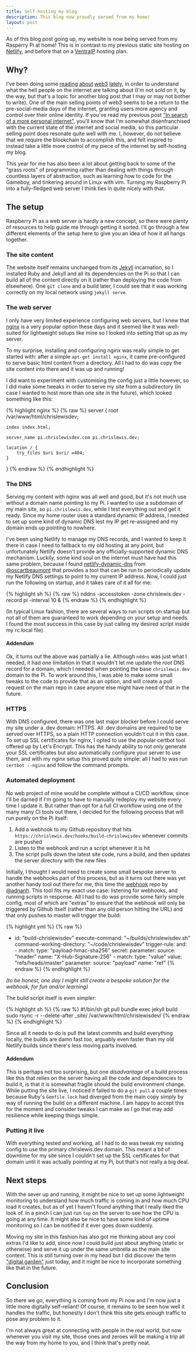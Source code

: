 ```yaml
---
title: Self-hosting my blog
description: This blog now proudly served from my home!
layout: post
---
```


As of this blog post going up, my website is now being served from my Rasperry Pi at home! This is in contrast to my previous static site hosting on [Netlify](https://www.netlify.com/), and before that on a [VentraIP](https://ventraip.com.au/) hosting plan.

## Why?

I've been doing some [reading](https://networked.substack.com/p/web3-i-have-my-daots) [about](https://adamd.mirror.xyz/tap-94pfnB_WvMT6W8odoYe5xiMD00WDFNouTytEHN0) [web3](https://modelcitizen.substack.com/p/is-crypto-bullshit) [lately](https://society.robinsloan.com/archive/notes-on-web3/), in order to understand what the hell people on the internet are talking about (I'm not sold on it, by the way, but that's a topic for another blog post that I may or may not bother to write). One of the main selling points of web3 seems to be a return to the pre-social-media days of the internet, granting users more agency and control over their online identity. If you've read my previous post ["In search of a more personal internet"](/posts/in-search-of-a-more-personal-internet), you'll know that I'm somewhat disenfranchised with the current state of the internet and social media, so this particular selling point does resonate quite well with me. I, however, do not believe that we require the blockchain to accomplish this, and felt inspired to instead take a little more control of my piece of the internet by self-hosting my blog.

This year for me has also been a lot about getting back to some of the "grass roots" of programming rather than dealing with things through countless layers of abstraction, such as learning how to code for the Gameboy, and tinkering around in Linux with vim. Turning my Raspberry Pi into a fully-fledged web server I think ties in quite nicely with that.

## The setup

Raspberry Pi as a web server is hardly a new concept, so there were plenty of resources to help guide me through getting it sorted. I'll go through a few different elements of the setup here to give you an idea of how it all hangs together.

### The site content

The website itself remains unchanged from its [Jekyll](https://jekyllrb.com/) incarnation, so I installed Ruby and Jekyll and all its dependencies on the Pi so that I can build all of the content directly on it (rather than deploying the code from elsewhere). One `git clone` and a build later, I could see that it was working correctly on my local network using `jekyll serve`.

### The web server

I only have very limited experience configuring web servers, but I knew that [nginx](https://nginx.org/) is a very popular option these days and it seemed like it was well-suited for lightweight setups like mine so I looked into setting that up as my server.

To my surprise, installing and configuring nginx was really simple to get started with: after a simple `apt-get install nginx`, it came pre-configured to serve basic html content from a directory. All I had to do was copy the site content into there and it was up and running!

I did want to experiment with customising the config just a little however, so I did make some tweaks in order to serve my site from a subdirectory (in case I wanted to host more than one site in the future), which looked something like this:

{% highlight nginx %}
{% raw %}
server {
    root /var/www/html/chrislewisdev;

    index index.html;

    server_name pi.chrislewisdev.com pi.chrislewis.dev;

    location / {
        try_files $uri $uri/ =404;
    }
}
{% endraw %}
{% endhighlight %}

### The DNS

Serving my content with nginx was all well and good, but it's not much use without a domain name pointing to my Pi. I wanted to use a subdomain of my main site, so `pi.chrislewis.dev`, while I test everything out and get it ready. Since my home router uses a standard dynamic IP address, I needed to set up some kind of dynamic DNS lest my IP get re-assigned and my domain ends up pointing to nowhere.

I've been using Netlify to manage my DNS records, and I wanted to keep it there in case I need to fallback to my old hosting at any point, but unfortunately Netlify doesn't provide any officially-supported dynamic DNS mechanism. Luckily, some kind soul on the internet must have had this same problem, because I found [netlify-dynamic-dns](https://github.com/oscartbeaumont/netlify-dynamic-dns) from [@oscartbeaumont](https://github.com/oscartbeaumont) that provides a tool that can be run to periodically update my Netlify DNS settings to point to my current IP address. Now, I could just run the following on startup, and it takes care of it all for me:

{% highlight sh %}
{% raw %}
nddns -accesstoken <REDACTED> -zone chrislewis.dev -record pi -interval 10 &
{% endraw %}
{% endhighlight %}

(In typical Linux fashion, there are several ways to run scripts on startup but not all of them are guaranteed to work depending on your setup and needs. I found the most success in this case by just calling my desired script inside my rc.local file)

#### Addendum

Ok, it turns out the above was partially a lie. Although `nddns` was just what I needed, it had one limitation in that it wouldn't let me update the *root* DNS record for a domain, which I needed when pointing the base `chrislewis.dev` domain to the Pi. To work around this, I was able to make some small tweaks to the code to provide that as an option, and will create a pull request on the main repo in case anyone else might have need of that in the future.

### HTTPS

With DNS configured, there was one last major blocker before I could serve my site under a .dev domain: HTTPS. All .dev domains are required to be served over HTTPS, so a plain HTTP connection wouldn't cut it in this case. To set up SSL certificates for nginx, I opted to use the popular certbot tool offered up by Let's Encrypt. This has the handy ability to not only generate your SSL certificates but also automatically configure your server to use them, and with my nginx setup this proved quite simple: all I had to was run `certbot --nginx` and follow the command prompts.

### Automated deployment

No web project of mine would be complete without a CI/CD workflow, since I'll be darned if I'm going to have to manually redeploy my website every time I update it. But rather than opt for a full CI workflow using one of the many many CI tools out there, I decided for the following process that will run purely on the Pi itself:

1. Add a webhook to my Github repository that hits `https://chrislewis.dev/hooks/build-chrislewisdev` whenever commits are pushed
2. Listen to the webhook and run a script whenever it is hit
3. The script pulls down the latest site code, runs a build, and then updates the server directory with the new files

Initially, I thought I would need to create some small bespoke server to handle the webhooks part of this process, but as it turns out there was yet another handy tool out there for me, this time the [webhook](https://github.com/adnanh/webhook) repo by [@adnanh](https://github.com/adnanh). This tool fits my exact use case: listening for webhooks, and running scripts in response. All I had to do was provide some fairly simple config, most of which are "extras" to ensure that the webhook will only be triggered by Github itself (rather than any old person hitting the URL) and that only pushes to master will trigger the build:

{% highlight yml %}
{% raw %}
- id: "build-chrislewisdev"
  execute-command: "~/builds/chrislewisdev.sh"
  command-working-directory: "~/code/chrislewisdev"
  trigger-rule:
    and:
      - match:
          type: "payload-hmac-sha256"
          secret: <REDACTED>
          parameter:
            source: "header"
            name: "X-Hub-Signature-256"
      - match:
          type: "value"
          value: "refs/heads/master"
          parameter:
            source: "payload"
            name: "ref"
{% endraw %}
{% endhighlight %}

*(to be honest, one day I might still create a bespoke solution for the webhook, for fun and/or learning)*

The build script itself is even simpler:

{% highlight sh %}
{% raw %}
#!/bin/sh
git pull
bundle exec jekyll build
sudo rsync -r --delete-after _site/ /var/www/html/chrislewisdev/
{% endraw %}
{% endhighlight %}

Since all it needs to do is pull the latest commits and build everything locally, the builds are damn fast too, arguably even faster than my old Netlify builds since there's less moving parts involved.

#### Addendum

This is perhaps not too surprising, but one *disadvantage* of a build process like this that relies on the server having all the code and dependencies to build it, is that it is somewhat fragile should the build environment change. While putting the site live, I noticed it failed to do a `git pull` a couple times because Ruby's `Gemfile.lock` had diverged from the main copy simply by way of running the build on a different machine. I am happy to accept this for the moment and consider tweaks I can make as I go that may add resilience while keeping things simple.

### Putting it live

With everything tested and working, all I had to do was tweak my existing config to use the primary chrislewis.dev domain. This meant a bit of downtime for my site since I couldn't set up the SSL certificates for that domain until it was actually pointing at my Pi, but that's not really a big deal.

## Next steps

With the sever up and running, it might be nice to set up some lightweight monitoring to understand how much traffic is coming in and how much CPU load it creates, but as of yet I haven't found anything that I really liked the look of. In a pinch I can just run `top` on the server to see how the CPU is going at any time. It might also be nice to have some kind of uptime monitoring so I can be notified if it ever goes down suddenly.

Moving my site in this fashion has also got me thinking about any cool extras I'd like to add, since now I could build just about anything (static or otherwise) and serve it up under the same umbrella as the main site content. This is still turning over in my head but I did discover the term ["digital garden"](https://maggieappleton.com/garden-history) just today, and it might be nice to incorporate something like that in the future.

## Conclusion

So there we go, everything is coming from my Pi now and I'm now just a little more digitally self-reliant! Of course, it remains to be seen how well it handles the traffic, but honestly I don't think this site gets enough traffic to pose any problem to it.

I'm not always great at connecting with people in the real world, but now whenever you visit my site, those ones and zeroes will be making a trip all the way from my home to you, and I think that's pretty neat.